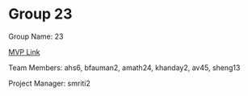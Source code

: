 # Group 23
Group Name: 23

[MVP Link](http://cs196.cs.illinois.edu)

Team Members: ahs6, bfauman2, amath24, khanday2, av45, sheng13

Project Manager: smriti2
